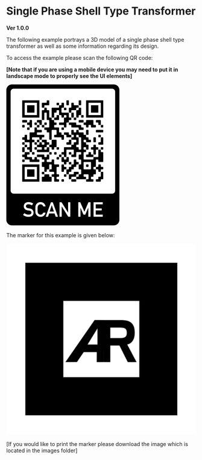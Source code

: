 # Single Phase Shell Type Transformer
**Ver 1.0.0**

The following example portrays a 3D model of a single phase shell type transformer as well as some information regarding its design.


To access the example please scan the following QR code:

**[Note that if you are using a mobile device you may need to put it in landscape mode to properly see the UI elements]**


![](Images/QR-Code.png)


The marker for this example is given below:


![](Images/default-marker.png)


[If you would like to print the marker please download the image which is located in the images folder]

 

